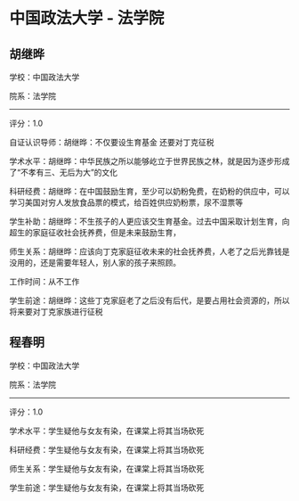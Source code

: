 # 中国政法大学 - 法学院

## 胡继晔

学校：中国政法大学

院系：法学院

* * *

评分：1.0

自证认识导师：胡继晔：不仅要设生育基金 还要对丁克征税

学术水平：胡继晔：中华民族之所以能够屹立于世界民族之林，就是因为逐步形成了“不孝有三、无后为大”的文化

科研经费：胡继晔：在中国鼓励生育，至少可以奶粉免费，在奶粉的供应中，可以学习美国对穷人发放食品票的模式，给百姓供应奶粉票，尿不湿票等

学生补助：胡继晔：不生孩子的人更应该交生育基金。过去中国采取计划生育，向超生的家庭征收社会抚养费，但是未来鼓励生育，

师生关系：胡继晔：应该向丁克家庭征收未来的社会抚养费，人老了之后光靠钱是没用的，还是需要年轻人，别人家的孩子来照顾。

工作时间：从不工作

学生前途：胡继晔：这些丁克家庭老了之后没有后代，是要占用社会资源的，所以将来要对丁克家族进行征税

## 程春明

学校：中国政法大学

院系：法学院

* * *

评分：1.0

学术水平：学生疑他与女友有染，在课棠上将其当场砍死

科研经费：学生疑他与女友有染，在课棠上将其当场砍死

师生关系：学生疑他与女友有染，在课棠上将其当场砍死

学生前途：学生疑他与女友有染，在课棠上将其当场砍死
